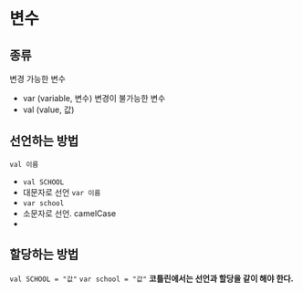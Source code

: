 # 변수


## 종류
변경 가능한 변수
  - var (variable, 변수)
변경이 불가능한 변수
  - val (value, 값)

## 선언하는 방법
`val 이름`
- `val SCHOOL` 
- 대문자로 선언
`var 이름`
- `var school`
- 소문자로 선언. camelCase
- 

## 할당하는 방법
`val SCHOOL = "값"`
`var school = "값"`
**코틀린에서는 선언과 할당을 같이 해야 한다.**


